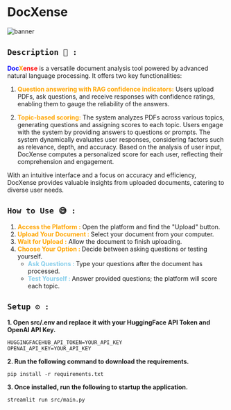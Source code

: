 # DocXense

![banner](https://github.com/VishalTheHuman/DocXense/assets/117697246/b3e568b6-3f2d-4e07-968a-3216bdd53d49)

## ```Description 📝 :``` 
<b><span style="color:blue;">Doc</span><span style="color:orange;">X</span><span style="color:red;">ense</span></b>
is a versatile document analysis tool powered by advanced natural language processing. It offers two key functionalities: 

1. <b><span style="color:orange;">Question answering with RAG confidence indicators:</span></b> Users upload PDFs, ask questions, and receive responses with confidence ratings, enabling them to gauge the reliability of the answers. 

2.  <b><span style="color:orange;">Topic-based scoring:</span></b> The system analyzes PDFs across various topics, generating questions and assigning scores to each topic. Users engage with the system by providing answers to questions or prompts. The system dynamically evaluates user responses, considering factors such as relevance, depth, and accuracy. Based on the analysis of user input, DocXense computes a personalized score for each user, reflecting their comprehension and engagement.

With an intuitive interface and a focus on accuracy and efficiency, DocXense provides valuable insights from uploaded documents, catering to diverse user needs.

## ```How to Use 😅 :```

1.  <b><span style="color:orange;">Access the Platform :</span></b> Open the platform and find the "Upload" button.
2. <b><span style="color:orange;">Upload Your Document : </span></b>  Select your document from your computer.
3. <b><span style="color:orange;">Wait for Upload :</span></b> Allow the document to finish uploading.
4. <b><span style="color:orange;">Choose Your Option : </span></b> Decide between asking questions or testing yourself.
    - <b><span style="color:skyblue;">Ask Questions : </span></b> Type your questions after the document has processed.
    - <b><span style="color:skyblue;">Test Yourself :  </span></b> Answer provided questions; the platform will score each topic.

## ```Setup ⚙️ :```
**1. Open src/.env and replace it with your HuggingFace API Token and OpenAI API Key.**
```env
HUGGINGFACEHUB_API_TOKEN=YOUR_API_KEY
OPENAI_API_KEY=YOUR_API_KEY
```
**2. Run the following command to download the requirements.**
```shell
pip install -r requirements.txt
```
**3. Once installed, run the following to startup the application.**
```shell
streamlit run src/main.py
```
